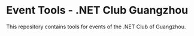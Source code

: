 # Event Tools - .NET Club Guangzhou

This repository contains tools for events of the .NET Club of Guangzhou.
